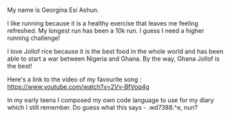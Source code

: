    My name is Georgina Esi Ashun.

   I like running because it is a healthy exercise that leaves me feeling refreshed. My longest run has been a 10k run. I guess I need a higher running challenge!

   I love Jollof rice because it is the best food in the whole world and has been able to start a war between Nigeria and Ghana. By the way, Ghana Jollof is the best!

   Here's a link to the video of my favourite song : https://www.youtube.com/watch?v=2Vv-BfVoq4g

   In my early teens I composed my own code language to use for my diary which I still remember. Do guess what this says - .wd7388.^e, nun?
   